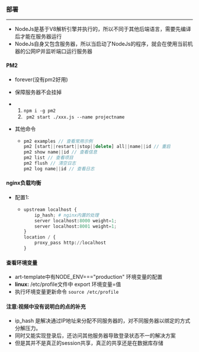 ### 部署

---



* NodeJs是基于V8解析引擎并执行的，所以不同于其他后端语言，需要先编译后才能在服务器运行
* NodeJs自身又包含服务器，所以当启动了NodeJs的程序，就会在使用当前机器的公网IP并监听端口运行服务器



#### PM2

* forever(没有pm2好用)

* 保障服务器不会挂掉

* 1. ```npm i -g pm2```
  2. ``` pm2 start ./xxx.js --name projectname```

* 其他命令

  * ```js
    pm2 examples // 查看常用示例
    pm2 [start||restart||stop||delete] all||name||id // 重启 
    pm2 show name||id // 查看信息
    pm2 list // 查看项目
    pm2 flush // 清空日志
    pm2 log name||id // 查看日志
    ```



#### nginx负载均衡

* 配置1:

  * ```python
    upstream localhost {
        ip_hash; # nginx内置的处理
        server localhost:8000 weight=1;
        server localhost:8001 weight=1;
    }
    location / {
    	proxy_pass http://localhost
    }
    ```



#### 查看环境变量

* art-template中有NODE_ENV==="production" 环境变量的配置
* __linux:__ /etc/profile文件中  export 环境变量=值
* 执行坏境变量更新命令  ```source /etc/profile```



#### 注意:视频中没有说明白的点的补充

* ip_hash 是解决通过IP地址来分配不同服务器的，对不同服务器以绑定的方式分解压力。
* 同时又能实现登录后，还访问其他服务器导致登录状态不一的解决方案
* 但是其并不是真正的session共享，真正的共享还是在数据库存储

